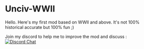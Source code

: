# Unciv-WWII
Hello. Here's my first mod based on WWII and above. It's not 100% historical accurate but 100% fun ;)

Join my discord to help me to improve the mod and discuss :
[![Discord Chat](https://img.shields.io/538409051432812554.svg)](https://discord.gg/QzmEEWV)
